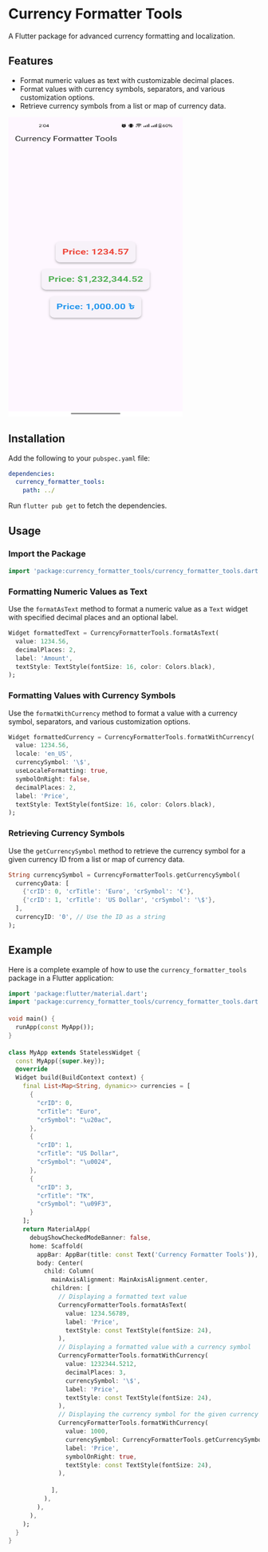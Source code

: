 # Currency Formatter Tools

A Flutter package for advanced currency formatting and localization.

## Features

- Format numeric values as text with customizable decimal places.
- Format values with currency symbols, separators, and various customization options.
- Retrieve currency symbols from a list or map of currency data.

<img src="https://github.com/Codeware-Ltd/currency_formatter_tools/blob/main/example/assets/demo_1.jpg" alt="Currency Formatter Tools" width="350" height="600"/>

## Installation

Add the following to your `pubspec.yaml` file:

```yaml
dependencies:
  currency_formatter_tools:
    path: ../ 
```

Run `flutter pub get` to fetch the dependencies.

## Usage

### Import the Package

```dart
import 'package:currency_formatter_tools/currency_formatter_tools.dart';
```

### Formatting Numeric Values as Text

Use the `formatAsText` method to format a numeric value as a `Text` widget with specified decimal places and an optional label.

```dart
Widget formattedText = CurrencyFormatterTools.formatAsText(
  value: 1234.56,
  decimalPlaces: 2,
  label: 'Amount',
  textStyle: TextStyle(fontSize: 16, color: Colors.black),
);
```

### Formatting Values with Currency Symbols

Use the `formatWithCurrency` method to format a value with a currency symbol, separators, and various customization options.

```dart
Widget formattedCurrency = CurrencyFormatterTools.formatWithCurrency(
  value: 1234.56,
  locale: 'en_US',
  currencySymbol: '\$',
  useLocaleFormatting: true,
  symbolOnRight: false,
  decimalPlaces: 2,
  label: 'Price',
  textStyle: TextStyle(fontSize: 16, color: Colors.black),
);
```

### Retrieving Currency Symbols

Use the `getCurrencySymbol` method to retrieve the currency symbol for a given currency ID from a list or map of currency data.

```dart
String currencySymbol = CurrencyFormatterTools.getCurrencySymbol(
  currencyData: [
    {'crID': 0, 'crTitle': 'Euro', 'crSymbol': '€'},
    {'crID': 1, 'crTitle': 'US Dollar', 'crSymbol': '\$'},
  ],
  currencyID: '0', // Use the ID as a string
);
```

## Example

Here is a complete example of how to use the `currency_formatter_tools` package in a Flutter application:

```dart
import 'package:flutter/material.dart';
import 'package:currency_formatter_tools/currency_formatter_tools.dart';

void main() {
  runApp(const MyApp());
}

class MyApp extends StatelessWidget {
  const MyApp({super.key});
  @override
  Widget build(BuildContext context) {
    final List<Map<String, dynamic>> currencies = [
      {
        "crID": 0,
        "crTitle": "Euro",
        "crSymbol": "\u20ac",
      },
      {
        "crID": 1,
        "crTitle": "US Dollar",
        "crSymbol": "\u0024",
      },
      {
        "crID": 3,
        "crTitle": "TK",
        "crSymbol": "\u09F3",
      }
    ];
    return MaterialApp(
      debugShowCheckedModeBanner: false,
      home: Scaffold(
        appBar: AppBar(title: const Text('Currency Formatter Tools')),
        body: Center(
          child: Column(
            mainAxisAlignment: MainAxisAlignment.center,
            children: [
              // Displaying a formatted text value
              CurrencyFormatterTools.formatAsText(
                value: 1234.56789,
                label: 'Price',
                textStyle: const TextStyle(fontSize: 24),
              ),
              // Displaying a formatted value with a currency symbol
              CurrencyFormatterTools.formatWithCurrency(
                value: 1232344.5212,
                decimalPlaces: 3,
                currencySymbol: '\$',
                label: 'Price',
                textStyle: const TextStyle(fontSize: 24),
              ),
              // Displaying the currency symbol for the given currency ID
              CurrencyFormatterTools.formatWithCurrency(
                value: 1000,
                currencySymbol: CurrencyFormatterTools.getCurrencySymbol(currencyData: currencies, currencyID: '3'),
                label: 'Price',
                symbolOnRight: true,
                textStyle: const TextStyle(fontSize: 24),
              ),

            ],
          ),
        ),
      ),
    );
  }
}
```